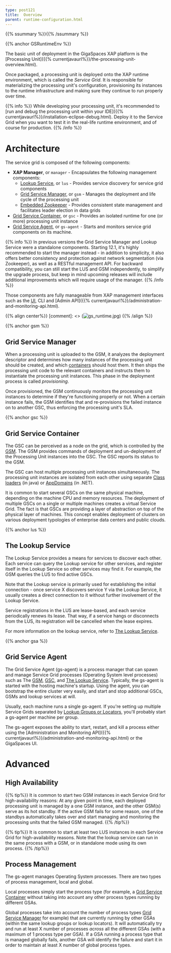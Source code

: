 ```yaml
---
type: post121
title:  Overview
parent: runtime-configuration.html
---
```


{{% ssummary %}}{{%  /ssummary %}}

{{% anchor GSRuntimeEnv %}}

The basic unit of deployment in the GigaSpaces XAP platform is the [Processing Unit]({{% currentjavaurl%}}/the-processing-unit-overview.html).

Once packaged, a processing unit is deployed onto the XAP runtime environment, which is called the *Service Grid*. It is responsible for materializing the processing unit's configuration, provisioning its instances to the runtime infrastructure and making sure they continue to run properly over time.

{{%  info %}}
While developing your processing unit, it's recommended to [run and debug the processing unit within your IDE]({{% currentjavaurl%}}/installation-eclipse-debug.html). Deploy it to the Service Grid when you want to test it in the real-life runtime environment, and of course for production.
{{%  /info %}}

# Architecture

The service grid is composed of the following components:

* **XAP Manager**, or `manager` - Encapsulates the following management components:
  * [Lookup Service](#lus), or `lus` - Provides service discovery for service grid components
  * [Grid Service Manager](#gsm), or `gsm` - Manages the deployment and life cycle of the processing unit
  * [Embedded Zookeeper](zookeeper.html) - Provides consistent state management and facilitates leader election in data grids
* [Grid Service Container](#gsc), or `gsc` - Provides an isolated runtime for one (or more) processing unit instance
* [Grid Service Agent](#gsa), or `gs-agent` - Starts and monitors service grid components on its machine.

{{%  info %}}
In previous versions the Grid Service Manager and Lookup Service were a standalone components. Starting 12.1, it's highly recommended to start the manager instead - in addition to simplicity, it also offers better consistency and protection against network segmentation (via Zookeeper), as well as a RESTful management API. For backward compatibility, you can still start the LUS and GSM independently, to simplify the upgrade process, but keep in mind upcoming releases will include additional improvements which will require usage of the manager.
{{%  /info %}}

Those components are fully manageable from XAP management interfaces such as the [UI](gigaspaces-management-center.html), CLI and [Admin API]({{% currentjavaurl%}}/administration-and-monitoring-api.html).

{{% align center%}}
[comment]: <> (![gs_runtime.jpg](/attachment_files/gs_runtime.jpg))
{{% /align %}}

{{% anchor gsm %}}

## Grid Service Manager

When a processing unit is uploaded to the GSM, it analyzes the deployment descriptor and determines how many instances of the processing unit should be created, and which [containers](#gsc) should host them. It then ships the processing unit code to the relevant containers and instructs them to instantiate the processing unit instances. This phase in the deployment process is called *provisioning*.

Once provisioned, the GSM continuously monitors the processing unit instances to determine if they're functioning properly or not. When a certain instance fails, the GSM identifies that and re-provisions the failed instance on to another GSC, thus enforcing the processing unit's SLA.

{{% anchor gsc %}}

## Grid Service Container

The GSC can be perceived as a node on the grid, which is controlled by the [GSM](#gsm). The GSM provides commands of deployment and un-deployment of the Processing Unit instances into the GSC. The GSC reports its status to the GSM.

The GSC can host multiple processing unit instances simultaneously. The processing unit instances are isolated from each other using separate [Class loaders](http://en.wikipedia.org/wiki/Java_Classloader) (in java) or [AppDomains](http://en.wikipedia.org/wiki/Appdomain) (in .NET).

It is common to start several GSCs on the same physical machine, depending on the machine CPU and memory resources. The deployment of multiple GSCs on a single or multiple machines creates a virtual Service Grid. The fact is that GSCs are providing a layer of abstraction on top of the physical layer of machines. This concept enables deployment of clusters on various deployment typologies of enterprise data centers and public clouds.

{{% anchor lus %}}

## The Lookup Service

The Lookup Service provides a means for services to discover each other. Each service can query the Lookup service for other services, and register itself in the Lookup Service so other services may find it. For example, the GSM queries the LUS to find active GSCs.

Note that the Lookup service is primarily used for establishing the initial connection - once service X discovers service Y via the Lookup Service, it usually creates a direct connection to it without further involvement of the Lookup Service.

Service registrations in the LUS are lease-based, and each service periodically renews its lease. That way, if a service hangs or disconnects from the LUS, its registration will be cancelled when the lease expires.

For more information on the lookup service, refer to [The Lookup Service](./the-lookup-service.html).

{{% anchor gsa %}}

## Grid Service Agent

The Grid Service Agent (gs-agent) is a process manager that can spawn and manage Service Grid processes (Operating System level processes) such as The [GSM](#gsm), [GSC](#gsc), and [The Lookup Service](#lus). Typically, the gs-agent is started with the hosting machine's startup. Using the agent, you can bootstrap the entire cluster very easily, and start and stop additional GSCs, GSMs and lookup services at will.

Usually, each machine runs a single gs-agent. If you're setting up multiple Service Grids separated by [Lookup Groups or Locators](#lus), you'll probably start a gs-agent per machine per group.

The gs-agent exposes the ability to start, restart, and kill a process either using the [Administration and Monitoring API]({{% currentjavaurl%}}/administration-and-monitoring-api.html) or the GigaSpaces UI.

# Advanced

## High Availability

{{% tip%}}
It is common to start two GSM instances in each Service Grid for high-availability reasons: At any given point in time, each deployed processing unit is managed by a one GSM instance, and the other GSM(s) serve as its hot standby. If the active GSM fails for some reason, one of the standbys automatically takes over and start managing and monitoring the processing units that the failed GSM managed.
{{% /tip%}}

{{% tip%}}
It is common to start at least two LUS instances in each Service Grid for high-availability reasons. Note that the lookup service can run in the same process with a GSM, or in standalone mode using its own process.
{{% /tip%}}

## Process Management

The gs-agent manages Operating System processes. There are two types of process management, local and global.

Local processes simply start the process type (for example, a [Grid Service Container](#gsc) without taking into account any other process types running by different GSAs.

Global processes take into account the number of process types [Grid Service Manager](#gsm) for example) that are currently running by other GSAs (within the same lookup groups or lookup locators). It will automatically try and run at least X number of processes *across* all the different GSAs (with a maximum of 1 process type per GSA). If a GSA running a process type that is managed globally fails, another GSA will identify the failure and start it in order to maintain at least X number of global process types.
